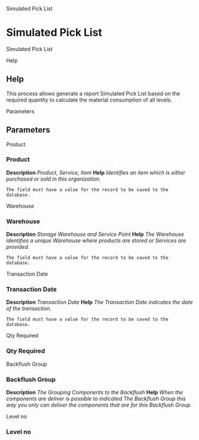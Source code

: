 
Simulated Pick List
# Simulated Pick List


Simulated Pick List

Help
## Help

This process allows generate a report Simulated Pick List based on the required quantity  to calculate the material consumption of all levels.

Parameters
## Parameters


Product
### Product

**Description**
 *Product, Service, Item*
**Help**
 *Identifies an item which is either purchased or sold in this organization.*

```
The field must have a value for the record to be saved to the database.
```
Warehouse
### Warehouse

**Description**
 *Storage Warehouse and Service Point*
**Help**
 *The Warehouse identifies a unique Warehouse where products are stored or Services are provided.*

```
The field must have a value for the record to be saved to the database.
```
Transaction Date
### Transaction Date

**Description**
 *Transaction Date*
**Help**
 *The Transaction Date indicates the date of the transaction.*

```
The field must have a value for the record to be saved to the database.
```
Qty Required
### Qty Required


Backflush Group
### Backflush Group

**Description**
 *The Grouping Components to the Backflush*
**Help**
 *When the components are deliver is possible to indicated The Backflush Group this way you only can deliver the components that are for this Backflush Group.*

Level no
### Level no

